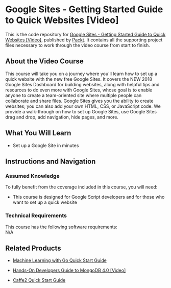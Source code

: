 # Google Sites - Getting Started Guide to Quick Websites [Video]
This is the code repository for [Google Sites - Getting Started Guide to Quick Websites [Video]](https://www.packtpub.com/application-development/google-sites-getting-started-guide-quick-websites-video), published by [Packt](https://www.packtpub.com/?utm_source=github). It contains all the supporting project files necessary to work through the video course from start to finish.
## About the Video Course
This course will take you on a journey where you'll learn how to set up a quick website with the new free Google Sites. It covers the NEW 2018 Google Sites Dashboard for building websites, along with helpful tips and resources to do even more with Google Sites, whose goal is to enable anyone to create a team-oriented site where multiple people can collaborate and share files. Google Sites gives you the ability to create websites; you can also add your own HTML, CSS, or JavaScript code. We provide a walk-through on how to set up Google Sites, use Google Sites drag and drop, add navigation, hide pages, and more.

<H2>What You Will Learn</H2>
<DIV class=book-info-will-learn-text>
<UL>
<LI> Set up a Google Site in minutes
</LI></UL></DIV>

## Instructions and Navigation
### Assumed Knowledge
To fully benefit from the coverage included in this course, you will need:<br/>
<DIV class=book-info-will-learn-text>
<UL>
<LI>This course is designed for Google Script developers and for those who want to set up a quick website
</LI>
</UL>
<DIV>

### Technical Requirements
This course has the following software requirements:<br/>
N/A

## Related Products
* [Machine Learning with Go Quick Start Guide](https://www.packtpub.com/big-data-and-business-intelligence/machine-learning-go-quick-start-guide)

* [Hands-On Developers Guide to MongoDB 4.0 [Video]](https://www.packtpub.com/virtualization-and-cloud/hands-developers-guide-mongodb-40-video)

* [Caffe2 Quick Start Guide](https://www.packtpub.com/big-data-and-business-intelligence/caffe2-quick-start-guide)
